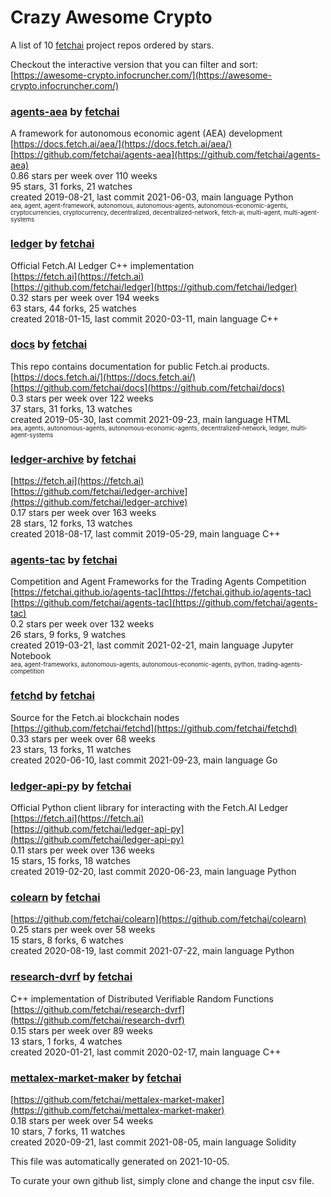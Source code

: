 # Crazy Awesome Crypto
A list of 10 [fetchai](https://github.com/fetchai) project repos ordered by stars.  

Checkout the interactive version that you can filter and sort: 
[https://awesome-crypto.infocruncher.com/](https://awesome-crypto.infocruncher.com/)  


### [agents-aea](https://github.com/fetchai/agents-aea) by [fetchai](https://github.com/fetchai)  
A framework for autonomous economic agent (AEA) development  
[https://docs.fetch.ai/aea/](https://docs.fetch.ai/aea/)  
[https://github.com/fetchai/agents-aea](https://github.com/fetchai/agents-aea)  
0.86 stars per week over 110 weeks  
95 stars, 31 forks, 21 watches  
created 2019-08-21, last commit 2021-06-03, main language Python  
<sub><sup>aea, agent, agent-framework, autonomous, autonomous-agents, autonomous-economic-agents, cryptocurrencies, cryptocurrency, decentralized, decentralized-network, fetch-ai, multi-agent, multi-agent-systems</sup></sub>


### [ledger](https://github.com/fetchai/ledger) by [fetchai](https://github.com/fetchai)  
Official Fetch.AI Ledger C++ implementation  
[https://fetch.ai](https://fetch.ai)  
[https://github.com/fetchai/ledger](https://github.com/fetchai/ledger)  
0.32 stars per week over 194 weeks  
63 stars, 44 forks, 25 watches  
created 2018-01-15, last commit 2020-03-11, main language C++  


### [docs](https://github.com/fetchai/docs) by [fetchai](https://github.com/fetchai)  
This repo contains documentation for public Fetch.ai products.  
[https://docs.fetch.ai/](https://docs.fetch.ai/)  
[https://github.com/fetchai/docs](https://github.com/fetchai/docs)  
0.3 stars per week over 122 weeks  
37 stars, 31 forks, 13 watches  
created 2019-05-30, last commit 2021-09-23, main language HTML  
<sub><sup>aea, agents, autonomous-agents, autonomous-economic-agents, decentralized-network, ledger, multi-agent-systems</sup></sub>


### [ledger-archive](https://github.com/fetchai/ledger-archive) by [fetchai](https://github.com/fetchai)  
  
[https://fetch.ai](https://fetch.ai)  
[https://github.com/fetchai/ledger-archive](https://github.com/fetchai/ledger-archive)  
0.17 stars per week over 163 weeks  
28 stars, 12 forks, 13 watches  
created 2018-08-17, last commit 2019-05-29, main language C++  


### [agents-tac](https://github.com/fetchai/agents-tac) by [fetchai](https://github.com/fetchai)  
Competition and Agent Frameworks for the Trading Agents Competition  
[https://fetchai.github.io/agents-tac](https://fetchai.github.io/agents-tac)  
[https://github.com/fetchai/agents-tac](https://github.com/fetchai/agents-tac)  
0.2 stars per week over 132 weeks  
26 stars, 9 forks, 9 watches  
created 2019-03-21, last commit 2021-02-21, main language Jupyter Notebook  
<sub><sup>aea, agent-frameworks, autonomous-agents, autonomous-economic-agents, python, trading-agents-competition</sup></sub>


### [fetchd](https://github.com/fetchai/fetchd) by [fetchai](https://github.com/fetchai)  
Source for the Fetch.ai blockchain nodes  
[https://github.com/fetchai/fetchd](https://github.com/fetchai/fetchd)  
0.33 stars per week over 68 weeks  
23 stars, 13 forks, 11 watches  
created 2020-06-10, last commit 2021-09-23, main language Go  


### [ledger-api-py](https://github.com/fetchai/ledger-api-py) by [fetchai](https://github.com/fetchai)  
Official Python client library for interacting with the Fetch.AI Ledger  
[https://fetch.ai](https://fetch.ai)  
[https://github.com/fetchai/ledger-api-py](https://github.com/fetchai/ledger-api-py)  
0.11 stars per week over 136 weeks  
15 stars, 15 forks, 18 watches  
created 2019-02-20, last commit 2020-06-23, main language Python  


### [colearn](https://github.com/fetchai/colearn) by [fetchai](https://github.com/fetchai)  
  
[https://github.com/fetchai/colearn](https://github.com/fetchai/colearn)  
0.25 stars per week over 58 weeks  
15 stars, 8 forks, 6 watches  
created 2020-08-19, last commit 2021-07-22, main language Python  


### [research-dvrf](https://github.com/fetchai/research-dvrf) by [fetchai](https://github.com/fetchai)  
C++ implementation of Distributed Verifiable Random Functions  
[https://github.com/fetchai/research-dvrf](https://github.com/fetchai/research-dvrf)  
0.15 stars per week over 89 weeks  
13 stars, 1 forks, 4 watches  
created 2020-01-21, last commit 2020-02-17, main language C++  


### [mettalex-market-maker](https://github.com/fetchai/mettalex-market-maker) by [fetchai](https://github.com/fetchai)  
  
[https://github.com/fetchai/mettalex-market-maker](https://github.com/fetchai/mettalex-market-maker)  
0.18 stars per week over 54 weeks  
10 stars, 7 forks, 11 watches  
created 2020-09-21, last commit 2021-08-05, main language Solidity  


This file was automatically generated on 2021-10-05.  

To curate your own github list, simply clone and change the input csv file.  
